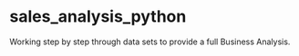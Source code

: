# sales_analysis_python
Working step by step through data sets to provide a full Business Analysis.
